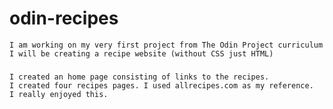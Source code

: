 # odin-recipes
    I am working on my very first project from The Odin Project curriculum 
    I will be creating a recipe website (without CSS just HTML)
###
    I created an home page consisting of links to the recipes.
    I created four recipes pages. I used allrecipes.com as my reference.
    I really enjoyed this.